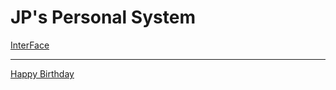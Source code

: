 # JP's Personal System
[InterFace](https://dnapei.github.io/Jinghua-Pei.github.io/InterFace.html)
**************************************************************************************
[Happy Birthday](https://dnapei.github.io/Jinghua-Pei.github.io/Happy%20Birthday.html)
